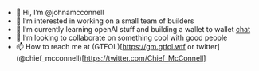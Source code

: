 - 👋 Hi, I’m @johnamcconnell
- 👀 I’m interested in working on a small team of builders
- 🌱 I’m currently learning openAI stuff and building a wallet to wallet [chat](https://homingpigeon.io)
- 💞️ I’m looking to collaborate on something cool with good people
- 📫 How to reach me at (GTFOL)[https://gm.gtfol.wtf or twitter] (@chief_mcconnell)[https://twitter.com/Chief_McConnell]

<!---
johnamcconnell/johnamcconnell is a ✨ special ✨ repository because its `README.md` (this file) appears on your GitHub profile.
You can click the Preview link to take a look at your changes.
--->
